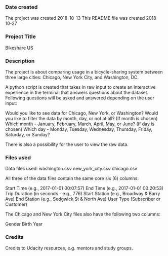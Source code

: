 ### Date created
The project was created 2018-10-13
This README file was created 2018-10-27

### Project Title
Bikeshare US

### Description
The project is about comparing usage in a bicycle-sharing system between three large cities: Chicago, New York City, and Washington, DC.

A python script is created that takes in raw input to create an interactive experience in the terminal that answers questions about the dataset. Following questions will be asked and answered depending on the user input:

Would you like to see data for Chicago, New York, or Washington?
Would you like to filter the data by month, day, or not at all?
(If month is chosen) Which month - January, February, March, April, May, or June?
(If day is chosen) Which day - Monday, Tuesday, Wednesday, Thursday, Friday, Saturday, or Sunday?

There is also a possibility for the user to view the raw data.

### Files used
Data files used:
washington.csv
new_york_city.csv
chicago.csv

All three of the data files contain the same core six (6) columns:

Start Time (e.g., 2017-01-01 00:07:57)
End Time (e.g., 2017-01-01 00:20:53)
Trip Duration (in seconds - e.g., 776)
Start Station (e.g., Broadway & Barry Ave)
End Station (e.g., Sedgwick St & North Ave)
User Type (Subscriber or Customer)

The Chicago and New York City files also have the following two columns:

Gender
Birth Year

### Credits
Credits to Udacity resources, e.g. mentors and study groups.
